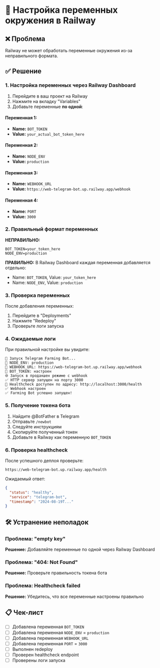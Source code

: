 # 🔧 Настройка переменных окружения в Railway

## ❌ Проблема
Railway не может обработать переменные окружения из-за неправильного формата.

## ✅ Решение

### 1. Настройка переменных через Railway Dashboard

1. Перейдите в ваш проект на Railway
2. Нажмите на вкладку "Variables"
3. Добавьте переменные **по одной**:

#### Переменная 1:
- **Name:** `BOT_TOKEN`
- **Value:** `your_actual_bot_token_here`

#### Переменная 2:
- **Name:** `NODE_ENV`
- **Value:** `production`

#### Переменная 3:
- **Name:** `WEBHOOK_URL`
- **Value:** `https://web-telegram-bot.up.railway.app/webhook`

#### Переменная 4:
- **Name:** `PORT`
- **Value:** `3000`

### 2. Правильный формат переменных

**НЕПРАВИЛЬНО:**
```
BOT_TOKEN=your_token_here
NODE_ENV=production
```

**ПРАВИЛЬНО:**
В Railway Dashboard каждая переменная добавляется отдельно:
- Name: `BOT_TOKEN`, Value: `your_token_here`
- Name: `NODE_ENV`, Value: `production`

### 3. Проверка переменных

После добавления переменных:
1. Перейдите в "Deployments"
2. Нажмите "Redeploy"
3. Проверьте логи запуска

### 4. Ожидаемые логи

При правильной настройке вы увидите:
```
🚀 Запуск Telegram Farming Bot...
🔧 NODE_ENV: production
🔗 WEBHOOK_URL: https://web-telegram-bot.up.railway.app/webhook
🔑 BOT_TOKEN: настроен
🌐 Запуск в продакшен режиме с webhook
✅ HTTP сервер запущен на порту 3000
🏥 Healthcheck доступен по адресу: http://localhost:3000/health
✅ Webhook настроен
✅ Farming Bot успешно запущен!
```

### 5. Получение токена бота

1. Найдите @BotFather в Telegram
2. Отправьте `/newbot`
3. Следуйте инструкциям
4. Скопируйте полученный токен
5. Добавьте в Railway как переменную `BOT_TOKEN`

### 6. Проверка healthcheck

После успешного деплоя проверьте:
```
https://web-telegram-bot.up.railway.app/health
```

Ожидаемый ответ:
```json
{
  "status": "healthy",
  "service": "telegram-bot",
  "timestamp": "2024-08-19T..."
}
```

## 🛠️ Устранение неполадок

### Проблема: "empty key"
**Решение:** Добавляйте переменные по одной через Railway Dashboard

### Проблема: "404: Not Found"
**Решение:** Проверьте правильность токена бота

### Проблема: Healthcheck failed
**Решение:** Убедитесь, что все переменные настроены правильно

## 📋 Чек-лист

- [ ] Добавлена переменная `BOT_TOKEN`
- [ ] Добавлена переменная `NODE_ENV` = `production`
- [ ] Добавлена переменная `WEBHOOK_URL`
- [ ] Добавлена переменная `PORT` = `3000`
- [ ] Выполнен redeploy
- [ ] Проверен healthcheck endpoint
- [ ] Проверены логи запуска
